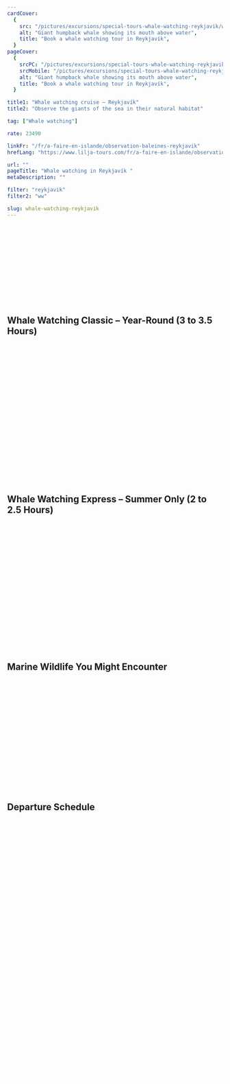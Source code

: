 ```yaml
---
cardCover:
  {
    src: "/pictures/excursions/special-tours-whale-watching-reykjavik/whale-watching-reykjavik-card.webp",
    alt: "Giant humpback whale showing its mouth above water",
    title: "Book a whale watching tour in Reykjavík",
  }
pageCover:
  {
    srcPC: "/pictures/excursions/special-tours-whale-watching-reykjavik/whale-watching-reykjavik-header-pc.webp",
    srcMobile: "/pictures/excursions/special-tours-whale-watching-reykjavik/whale-watching-reykjavik-header-mobile.webp",
    alt: "Giant humpback whale showing its mouth above water",
    title: "Book a whale watching tour in Reykjavík",
  }

title1: "Whale watching cruise – Reykjavík"
title2: "Observe the giants of the sea in their natural habitat"

tag: ["Whale watching"]

rate: 23490

linkFr: "/fr/a-faire-en-islande/observation-baleines-reykjavik"
hrefLang: "https://www.lilja-tours.com/fr/a-faire-en-islande/observation-baleines-reykjavik/"

url: ""
pageTitle: "Whale watching in Reykjavík "
metaDescription: ""

filter: "reykjavik"
filter2: "ww"

slug: whale-watching-reykjavik
---
```


Set sail on an unforgettable marine adventure, departing from the heart of Reykjavík’s Old Harbour. Choose between two unique ways to experience the rich wildlife of Faxaflói Bay: the **Whale Watching Classic** or the **Whale Watching Express**. Whether you prefer a relaxed cruise or a high-speed thrill, there’s a perfect tour waiting for you.

## Whale Watching Classic – Year-Round (3 to 3.5 Hours)

Our flagship experience, the Classic Tour, runs all year aboard _Andrea_—our largest and most comfortable vessel. Designed with families and wildlife lovers in mind, it offers:

- Spacious indoor lounges and open decks for optimal viewing.
- Fascinating onboard exhibits featuring whale bones, baleen, and teeth.
- Expert-guided commentary in English all year, and in German from May 1st to September 30th.

## Whale Watching Express – Summer Only (2 to 2.5 Hours)

Short on time but big on adventure? The Express Tour gets you to the whale watching grounds faster aboard _Lilja_, our speedy and sleek vessel.

- Operates from June 1st to September 30th.
- Ideal for travelers seeking a quicker, more exhilarating journey.
- Live guidance in English throughout the season, with Spanish available Fridays at 10:00.

## Marine Wildlife You Might Encounter

The waters of Faxaflói Bay are teeming with life. On your tour, you might spot:

- **Minke whales**
- **Humpback whales**
- **White-beaked dolphins**
- **Harbour porpoises**

## Departure Schedule

**Whale Watching Classic**  
_Available Year-Round_

- 09:00 – March 1st to November 15th
- 13:00 – Daily, all year
- 17:00 – May 15th to September 30th

**Whale Watching Express**  
_June 1st to September 30th_

- 10:00 – Daily
- 14:00 – Daily
- 21:00 – June 15th to July 31st (Note: No transfer service available for this time slot)

Explore the ocean like never before—whether you're here for calm waters or a pulse-quickening ride, Reykjavík’s whale watching tours promise memories that last a lifetime.

<script type="text/javascript" src="https://widgets.bokun.io/assets/javascripts/apps/build/BokunWidgetsLoader.js?bookingChannelUUID=97236c68-b945-4a96-8587-660bdc4c45fd" async></script>

<div class="bokunWidget" data-src="https://widgets.bokun.io/online-sales/97236c68-b945-4a96-8587-660bdc4c45fd/experience-calendar/20499"></div>

<style>
p {
line-height: 1.4;
color: white;
font-size: clamp(0.8rem, 2vw, 1.3rem);
font-weight: lighter;
margin-block: 1rem;
text-align: justify;
margin-block: 2rem;
}

li {
line-height: 1.4;
color: white;
font-size: clamp(0.8rem, 2vw, 1.3rem);
font-weight: lighter;
margin-block: 1rem;
text-align: justify;

}

strong {
font-weight: normal;
}


main h2 {
font-style: normal;
text-align: left;
font-weight: normal;
text-decoration: underline;
}

</style>
